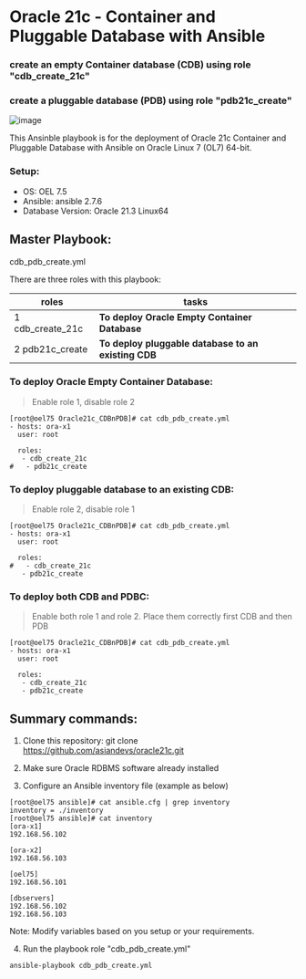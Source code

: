 # Oracle 21c - Container and Pluggable Database with Ansible
### create an empty Container database (CDB) using role "cdb_create_21c"
### create a pluggable database (PDB) using role "pdb21c_create"

![image](https://user-images.githubusercontent.com/37457408/134842588-8bc78ea4-5d7b-42b1-b7da-6517ee14e709.png)

This Ansinble playbook is for the deployment of Oracle 21c Container and Pluggable Database with Ansible on Oracle Linux 7 (OL7) 64-bit.

### Setup:
 * OS: OEL 7.5 
 * Ansible: ansible 2.7.6
 * Database Version: Oracle 21.3 Linux64

## Master Playbook:
cdb_pdb_create.yml

There are three roles with this playbook: 

roles                  | tasks
---------------------- | --------------------------------------------------------
1 cdb_create_21c       |  **To deploy Oracle Empty Container Database**
2 pdb21c_create        |  **To deploy pluggable database to an existing CDB**

### To deploy Oracle Empty Container Database:
> Enable role 1, disable role 2

```
[root@oel75 Oracle21c_CDBnPDB]# cat cdb_pdb_create.yml
- hosts: ora-x1
  user: root

  roles:
   - cdb_create_21c
#   - pdb21c_create

```

### To deploy pluggable database to an existing CDB:
> Enable role 2, disable role 1
```
[root@oel75 Oracle21c_CDBnPDB]# cat cdb_pdb_create.yml
- hosts: ora-x1
  user: root

  roles:
#   - cdb_create_21c
   - pdb21c_create

```
### To deploy both CDB and PDBC:
> Enable both role 1 and role 2. Place them correctly first CDB and then PDB
```
[root@oel75 Oracle21c_CDBnPDB]# cat cdb_pdb_create.yml
- hosts: ora-x1
  user: root

  roles:
   - cdb_create_21c
   - pdb21c_create

```
## Summary commands: 

1. Clone this repository:
    git clone https://github.com/asiandevs/oracle21c.git
    
2. Make sure Oracle RDBMS software already installed

3. Configure an Ansible inventory file (example as below) 
```
[root@oel75 ansible]# cat ansible.cfg | grep inventory
inventory = ./inventory
[root@oel75 ansible]# cat inventory
[ora-x1]
192.168.56.102

[ora-x2]
192.168.56.103

[oel75]
192.168.56.101

[dbservers]
192.168.56.102
192.168.56.103
```
Note: Modify variables based on you setup or your requirements. 

4. Run the playbook role "cdb_pdb_create.yml"
```
ansible-playbook cdb_pdb_create.yml  
```
